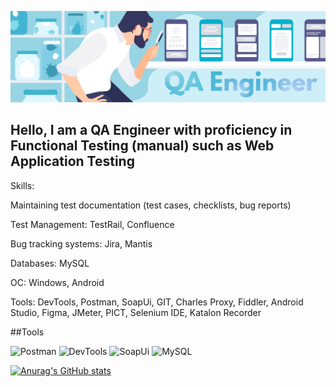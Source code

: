 ![Header](https://github.com/AlexanderMasanov/alexandermasanov/blob/main/header.png)

## Hello, I am a QA Engineer with proficiency in Functional Testing (manual) such as Web Application Testing

Skills:

Maintaining test documentation (test cases, checklists, bug reports)

Test Management: TestRail, Confluence

Bug tracking systems: Jira, Mantis

Databases: MySQL

OC: Windows, Android

Tools: DevTools, Postman, SoapUi, GIT, Charles Proxy, Fiddler, Android Studio, Figma, JMeter, PICT, Selenium IDE, Katalon Recorder

##Tools

![Postman](https://img.shields.io/badge/-Postman-42aaff?style=for-the-badge&logo=postman)
![DevTools](https://img.shields.io/badge/-DevTools-42aaff?style=for-the-badge&logo=DevTools)
![SoapUi](https://img.shields.io/badge/-SoapUi-42aaff?style=for-the-badge&logo=SoapUi)
![MySQL](https://img.shields.io/badge/-MySQL-42aaff?style=for-the-badge&logo=mysql)

[![Anurag's GitHub stats](https://github-readme-stats.vercel.app/api?username=alexandermasanov&show_icons=true&theme=radical)](https://github.com/anuraghazra/github-readme-stats)